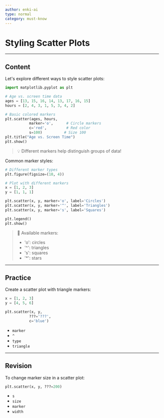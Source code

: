 ```yaml
---
author: enki-ai
type: normal
category: must-know
---
```


# Styling Scatter Plots

---
## Content

Let's explore different ways to style scatter plots:

```python
import matplotlib.pyplot as plt

# Age vs. screen time data
ages = [13, 15, 16, 14, 13, 17, 16, 15]
hours = [2, 4, 3, 1, 5, 3, 4, 2]

# Basic colored markers
plt.scatter(ages, hours, 
           marker='o',      # Circle markers
           c='red',         # Red color
           s=100)          # Size 100
plt.title("Age vs. Screen Time")
plt.show()
```

> 💡 Different markers help distinguish groups of data!

Common marker styles:
```python
# Different marker types
plt.figure(figsize=(10, 4))

# Plot with different markers
x = [1, 2, 3]
y = [1, 1, 1]

plt.scatter(x, y, marker='o', label='Circles')
plt.scatter(x, y, marker='^', label='Triangles')
plt.scatter(x, y, marker='s', label='Squares')

plt.legend()
plt.show()
```

> 🎨 Available markers:
> - 'o': circles
> - '^': triangles
> - 's': squares
> - '*': stars

---
## Practice

Create a scatter plot with triangle markers:

```python
x = [1, 2, 3]
y = [4, 5, 6]

plt.scatter(x, y, 
           ???='???',
           c='blue')
```

- `marker`
- `^`
- `type`
- `triangle`

---
## Revision

To change marker size in a scatter plot:

```python
plt.scatter(x, y, ???=200)
```

- `s`
- `size`
- `marker`
- `width` 